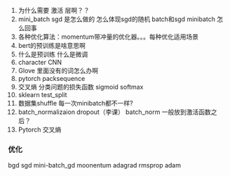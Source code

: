 1. 为什么需要 激活 层啊？？
2. mini_batch  sgd 是怎么做的 怎么体现sgd的随机 batch和sgd minibatch 怎么回事
3. 各种优化算法：momentum带冲量的优化器。。。每种优化适用场景
4. bert的预训练是啥意思啊
5. 什么是预训练 什么是微调
6. character CNN
7. Glove 里面没有的词怎么办啊
8. pytorch packsequence
9. 交叉熵 分类问题的损失函数 sigmoid softmax
10. sklearn test_split
11. 数据集shuffle 每一次minibatch都不一样?
12. batch_normalizaion dropout（李课） batch_norm 一般放到激活函数之后？
13. Pytorch 交叉熵






### 优化

bgd sgd mini-batch_gd moonentum adagrad rmsprop adam